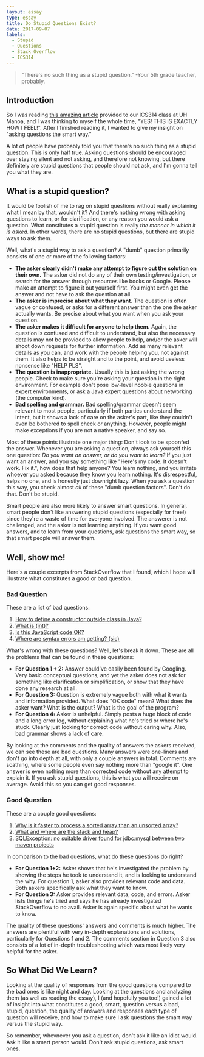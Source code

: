 ```yaml
---
layout: essay
type: essay
title: Do Stupid Questions Exist?
date: 2017-09-07
labels:
  - Stupid
  - Questions
  - Stack Overflow
  - ICS314
---
```


> "There's no such thing as a stupid question." -Your 5th grade teacher, probably.

## Introduction
So I was reading [this amazing article](http://www.catb.org/esr/faqs/smart-questions.html) provided to our ICS314 class at UH Manoa, and I was thinking to myself the whole time, "YES! THIS IS EXACTLY HOW I FEEL!". After I finished reading it, I wanted to give my insight on "asking questions the smart way."

A lot of people have probably told you that there's no such thing as a stupid question. This is only half true. Asking questions should be encouraged over staying silent and not asking, and therefore not knowing,  but there definitely are stupid questions that people should not ask, and I'm gonna tell you what they are.

## What is a stupid question?
It would be foolish of me to rag on stupid questions without really explaining what I mean by that, wouldn't it? And there's nothing wrong with asking questions to learn, or for clarification, or any reason you would ask a question. What constitutes a stupid question is really *the manner in which it is asked.* In other words, there are no stupid questions, but there are stupid ways to ask them.

Well, what's a stupid way to ask a question? A "dumb" question primarily consists of one or more of the following factors:

- **The asker clearly didn't make any attempt to figure out the solution on their own.** The asker did not do any of their own testing/investigation, or search for the answer through resources like books or Google. Please make an attempt to figure it out yourself first. You might even get the answer and not have to ask the question at all.
- **The asker is imprecise about what they want.** The question is often vague or confused, or asks for a different answer than the one the asker actually wants. Be precise about what you want when you ask your question.
- **The asker makes it difficult for anyone to help them.** Again, the question is confused and difficult to understand, but also the necessary details may not be provided to allow people to help, and/or the asker will shoot down requests for further information. Add as many relevant details as you can, and work with the people helping you, not against them. It also helps to be straight and to the point, and avoid useless nonsense like "HELP PLS".
- **The question is inappropriate.** Usually this is just asking the wrong people. Check to make sure you're asking your question in the right environment. For example don't pose low-level noobie questions in expert environments, or ask a Java expert questions about networking (the computer kind).
- **Bad spelling and grammar.** Bad spelling/grammar doesn't seem relevant to most people, particularly if both parties understand the intent, but it shows a lack of care on the asker's part, like they couldn't even be bothered to spell check or anything. However, people might make exceptions if you are not a native speaker, and say so.

Most of these points illustrate one major thing: Don't look to be spoonfed the answer.  Whenever you are asking a question, always ask yourself this one question: *Do you want an answer, or do you want to learn?* If you just want an answer, and you say something like "Here's my code. It doesn't work. Fix it.", how does that help anyone? You learn nothing, and you irritate whoever you asked because they know you learn nothing. It's disrespectful, helps no one, and is honestly just downright lazy. When you ask a question this way, you check almost *all* of these "dumb question factors". Don't do that. Don't be stupid.

Smart people are also more likely to answer smart questions. In general, smart people don't like answering stupid questions (especially for free!) since they're a waste of time for everyone involved. The answerer is not challenged, and the asker is not learning anything. If you want good answers, and to learn from your questions, ask questions the smart way, so that smart people will answer them.

## Well, show me! 
Here's a couple excerpts from StackOverflow that I found, which I hope will illustrate what constitutes a good or bad question.

### Bad Question
These are a list of bad questions:

1. [How to define a constructor outside class in Java?](https://stackoverflow.com/questions/32627456/how-to-define-a-constructor-outside-class-in-java)
2. [What is (int)?](https://stackoverflow.com/questions/25180631/what-is-int)
3. [Is this JavaScript code OK?](https://stackoverflow.com/questions/43719039/is-this-javascript-code-ok)
4. [Where are syntax errors am getting? (sic)](https://stackoverflow.com/questions/30449692/where-are-the-syntax-errors-am-getting)

What's wrong with these questions? Well, let's break it down. These are all the problems that can be found in these questions:

- **For Question 1 + 2:** Answer could've easily been found by Googling. Very basic conceptual questions, and yet the asker does not ask for something like clarification or simplification, or show that they have done any research at all.
- **For Question 3:** Question is extremely vague both with what it wants and information provided. What does "OK code" mean? What does the asker want? What is the output? What is the goal of the program?
- **For Question 4:** Asker is unhelpful. Simply posts a huge block of code and a long error log, without explaining what he's tried or where he's stuck. Clearly just looking for correct code without caring why. Also, bad grammar shows a lack of care.

By looking at the comments and the quality of answers the askers received, we can see these are bad questions. Many answers were one-liners and don't go into depth at all, with only a couple answers in total. Comments are scathing, where some people even say nothing more than "google it". One answer is even nothing more than corrected code without any attempt to explain it. If you ask stupid questions, this is what you will receive on average. Avoid this so you can get good responses.

### Good Question
These are a couple good questions:

1. [Why is it faster to process a sorted array than an unsorted array?](https://stackoverflow.com/questions/11227809/why-is-it-faster-to-process-a-sorted-array-than-an-unsorted-array)
2. [What and where are the stack and heap?](https://stackoverflow.com/questions/79923/what-and-where-are-the-stack-and-heap)
3. [SQLException: no suitable driver found for jdbc:mysql between two maven projects](https://stackoverflow.com/questions/45771942/sqlexception-no-suitable-driver-found-for-jdbcmysql-between-two-maven-projects)

In comparison to the bad questions, what do these questions do right?

- **For Question 1+2:** Asker shows that he's investigated the problem by showing the steps he took to understand it, and is looking to understand the why. For question 1, asker also provides relevant code and data. Both askers specifically ask what they want to know.
- **For Question 3:** Asker provides relevant data, code, and errors. Asker lists things he's tried and says he has already investigated StackOverflow to no avail. Asker is again specific about what he wants to know.

The quality of these questions' answers and comments is much higher. The answers are plentiful with very in-depth explanations and solutions, particularly for Questions 1 and 2. The comments section in Question 3 also consists of a lot of in-depth troubleshooting which was most likely very helpful for the asker. 

## So What Did We Learn?

Looking at the quality of responses from the good questions compared to the bad ones is like night and day. Looking at the questions and analyzing them (as well as reading the essay), I (and hopefully you too!) gained a lot of insight into what constitutes a good, smart, question versus a bad, stupid, question, the quality of answers and responses each type of question will receive, and how to make sure I ask questions the smart way versus the stupid way. 

So remember, whevnever you ask a question, don't ask it like an idiot would. Ask it like a smart person would. Don't ask stupid questions, ask smart ones.


